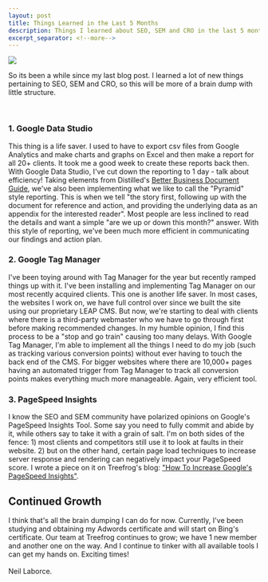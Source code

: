 ```yaml
---
layout: post
title: Things Learned in the Last 5 Months
description: Things I learned about SEO, SEM and CRO in the last 5 months.
excerpt_separator: <!--more-->
---
```

  <img src="{{ site.baseurl }}/images/brain_dump.jpg" border="0.5">

  So its been a while since my last blog post. I learned a lot of new things pertaining to SEO, SEM and CRO, so this will be more of a brain dump with little structure.
  <!--more-->
  <br>
  <h3>1. Google Data Studio</h3>
  This thing is a life saver. I used to have to export csv files from Google Analytics and make charts and graphs on Excel and then make a report for all 20+ clients. It took me a good week to create these reports back then. With Google Data Studio, I've cut down the reporting to 1 day - talk about efficiency! Taking elements from Distilled's <a href="https://www.distilled.net/resources/better-business-documents-guide">Better Business Document Guide</a>, we've also been implementing what we like to call the "Pyramid" style reporting. This is when we tell "the story first, following up with the document for reference and action, and providing the underlying data as an appendix for the interested reader". Most people are less inclined to read the details and want a simple "are we up or down this month?" answer. With this style of reporting, we've been much more efficient in communicating our findings and action plan.
  <br>
  <h3>2. Google Tag Manager</h3>
  I've been toying around with Tag Manager for the year but recently ramped things up with it. I've been installing and implementing Tag Manager on our most recently acquired clients. This one is another life saver. In most cases, the websites I work on, we have full control over since we built the site using our proprietary LEAP CMS. But now, we're starting to deal with clients where there is a third-party webmaster who we have to go through first before making recommended changes. In my humble opinion, I find this process to be a "stop and go train" causing too many delays. With Google Tag Manager, I'm able to implement all the things I need to do my job (such as tracking various conversion points) without ever having to touch the back end of the CMS. For bigger websites where there are 10,000+ pages having an automated trigger from Tag Manager to track all conversion points makes everything much more manageable. Again, very efficient tool.
  <br>
  <h3>3. PageSpeed Insights</h3>
  I know the SEO and SEM community have polarized opinions on Google's PageSpeed Insights Tool. Some say you need to fully commit and abide by it, while others say to take it with a grain of salt. I'm on both sides of the fence: 1) most clients and competitors still use it to look at faults in their website. 2) but on the other hand, certain page load techniques to increase server response and rendering can negatively impact your PageSpeed score. I wrote a piece on it on Treefrog's blog: <a href="https://www.treefrog.ca/increase-your-google-page-speed-part-1">"How To Increase Google's PageSpeed Insights"</a>.
  <br>
  <h2>Continued Growth</h2>
  I think that's all the brain dumping I can do for now. Currently, I've been studying and obtaining my Adwords certificate and will start on Bing's certificate. Our team at Treefrog continues to grow; we have 1 new member and another one on the way. And I continue to tinker with all available tools I can get my hands on. Exciting times!
  <br>  
  <br>Neil Laborce.
  <br>
  <br>

